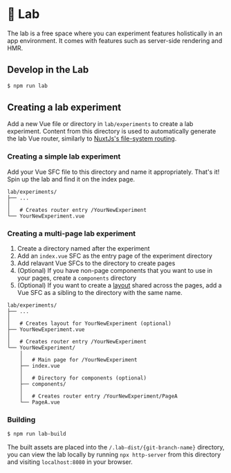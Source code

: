 # 🔬 Lab

The lab is a free space where you can experiment features holistically in an app environment. It comes with features such as server-side rendering and HMR.

## Develop in the Lab

```sh
$ npm run lab
```

## Creating a lab experiment

Add a new Vue file or directory in `lab/experiments` to create a lab experiment. Content from this directory is used to automatically generate the lab Vue router, similarly to [NuxtJs's file-system routing](https://nuxtjs.org/docs/2.x/features/file-system-routing).


### Creating a simple lab experiment
Add your Vue SFC file to this directory and name it appropriately. That's it! Spin up the lab and find it on the index page.

```
lab/experiments/
├── ...
│
│   # Creates router entry /YourNewExperiment
└── YourNewExperiment.vue
```


### Creating a multi-page lab experiment
1. Create a directory named after the experiment
2. Add an `index.vue` SFC as the entry page of the experiment directory
3. Add relavant Vue SFCs to the directory to create pages
4. (Optional) If you have non-page components that you want to use in your pages, create a `components` directory
5. (Optional) If you want to create a [layout](https://router.vuejs.org/guide/essentials/nested-routes.html) shared across the pages, add a Vue SFC as a sibling to the directory with the same name.

```
lab/experiments/
├── ...
│
│   # Creates layout for YourNewExperiment (optional)
├── YourNewExperiment.vue
│
│   # Creates router entry /YourNewExperiment
└── YourNewExperiment/
    │
    │   # Main page for /YourNewExperiment
    ├── index.vue
    │
    │   # Directory for components (optional)
    ├── components/
    │
    │   # Creates router entry /YourNewExperiment/PageA
    └── PageA.vue

```

### Building

```sh
$ npm run lab-build
```

The built assets are placed into the `/.lab-dist/{git-branch-name}` directory, you can view the lab locally by running `npx http-server` from this directory and visiting `localhost:8080` in your browser.

